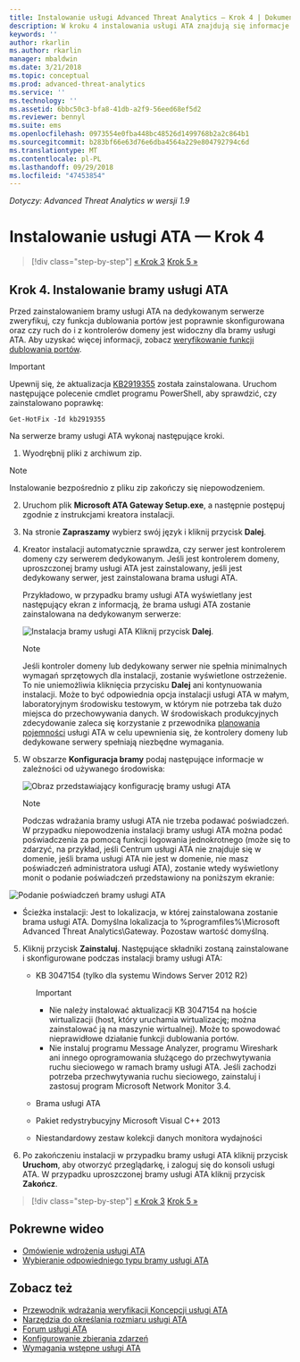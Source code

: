 ```yaml
---
title: Instalowanie usługi Advanced Threat Analytics — Krok 4 | Dokumentacja firmy Microsoft
description: W kroku 4 instalowania usługi ATA znajdują się informacje ułatwiające instalowanie bramy usługi ATA.
keywords: ''
author: rkarlin
ms.author: rkarlin
manager: mbaldwin
ms.date: 3/21/2018
ms.topic: conceptual
ms.prod: advanced-threat-analytics
ms.service: ''
ms.technology: ''
ms.assetid: 6bbc50c3-bfa8-41db-a2f9-56eed68ef5d2
ms.reviewer: bennyl
ms.suite: ems
ms.openlocfilehash: 0973554e0fba448bc48526d1499768b2a2c864b1
ms.sourcegitcommit: b283bf66e63d76e6dba4564a229e804792794c6d
ms.translationtype: MT
ms.contentlocale: pl-PL
ms.lasthandoff: 09/29/2018
ms.locfileid: "47453854"
---
```

*Dotyczy: Advanced Threat Analytics w wersji 1.9*



# <a name="install-ata---step-4"></a>Instalowanie usługi ATA — Krok 4

> [!div class="step-by-step"]
> [« Krok 3](install-ata-step3.md)
> [Krok 5 »](install-ata-step5.md)

## <a name="step-4-install-the-ata-gateway"></a>Krok 4. Instalowanie bramy usługi ATA

Przed zainstalowaniem bramy usługi ATA na dedykowanym serwerze zweryfikuj, czy funkcja dublowania portów jest poprawnie skonfigurowana oraz czy ruch do i z kontrolerów domeny jest widoczny dla bramy usługi ATA. Aby uzyskać więcej informacji, zobacz [weryfikowanie funkcji dublowania portów](validate-port-mirroring.md).


> [!IMPORTANT]
> Upewnij się, że aktualizacja [KB2919355](http://support.microsoft.com/kb/2919355/) została zainstalowana.  Uruchom następujące polecenie cmdlet programu PowerShell, aby sprawdzić, czy zainstalowano poprawkę:
>
> `Get-HotFix -Id kb2919355`

Na serwerze bramy usługi ATA wykonaj następujące kroki.

1.  Wyodrębnij pliki z archiwum zip. 
> [!NOTE] 
> Instalowanie bezpośrednio z pliku zip zakończy się niepowodzeniem.

2.  Uruchom plik **Microsoft ATA Gateway Setup.exe**, a następnie postępuj zgodnie z instrukcjami kreatora instalacji.

3.  Na stronie **Zapraszamy** wybierz swój język i kliknij przycisk **Dalej**.

4.  Kreator instalacji automatycznie sprawdza, czy serwer jest kontrolerem domeny czy serwerem dedykowanym. Jeśli jest kontrolerem domeny, uproszczonej bramy usługi ATA jest zainstalowany, jeśli jest dedykowany serwer, jest zainstalowana brama usługi ATA. 
    
    Przykładowo, w przypadku bramy usługi ATA wyświetlany jest następujący ekran z informacją, że brama usługi ATA zostanie zainstalowana na dedykowanym serwerze:
    
    ![Instalacja bramy usługi ATA](media/ata-gw-install.png) Kliknij przycisk **Dalej**.

    > [!NOTE] 
    > Jeśli kontroler domeny lub dedykowany serwer nie spełnia minimalnych wymagań sprzętowych dla instalacji, zostanie wyświetlone ostrzeżenie. To nie uniemożliwia kliknięcia przycisku **Dalej** ani kontynuowania instalacji. Może to być odpowiednia opcja instalacji usługi ATA w małym, laboratoryjnym środowisku testowym, w którym nie potrzeba tak dużo miejsca do przechowywania danych. W środowiskach produkcyjnych zdecydowanie zaleca się korzystanie z przewodnika [planowania pojemności](ata-capacity-planning.md) usługi ATA w celu upewnienia się, że kontrolery domeny lub dedykowane serwery spełniają niezbędne wymagania.

4.  W obszarze **Konfiguracja bramy** podaj następujące informacje w zależności od używanego środowiska:

    ![Obraz przedstawiający konfigurację bramy usługi ATA](media/ata-gw-configure.png)

    > [!NOTE]
    > Podczas wdrażania bramy usługi ATA nie trzeba podawać poświadczeń. W przypadku niepowodzenia instalacji bramy usługi ATA można podać poświadczenia za pomocą funkcji logowania jednokrotnego (może się to zdarzyć, na przykład, jeśli Centrum usługi ATA nie znajduje się w domenie, jeśli brama usługi ATA nie jest w domenie, nie masz poświadczeń administratora usługi ATA), zostanie wtedy wyświetlony monit o podanie poświadczeń przedstawiony na poniższym ekranie: 

  ![Podanie poświadczeń bramy usługi ATA](media/ata-install-credentials.png)

   - Ścieżka instalacji: Jest to lokalizacja, w której zainstalowana zostanie brama usługi ATA. Domyślna lokalizacja to %programfiles%\Microsoft Advanced Threat Analytics\Gateway. Pozostaw wartość domyślną.
    
5. Kliknij przycisk **Zainstaluj**. Następujące składniki zostaną zainstalowane i skonfigurowane podczas instalacji bramy usługi ATA:

    -   KB 3047154 (tylko dla systemu Windows Server 2012 R2)

        > [!IMPORTANT]
        > -   Nie należy instalować aktualizacji KB 3047154 na hoście wirtualizacji (host, który uruchamia wirtualizację; można zainstalować ją na maszynie wirtualnej). Może to spowodować nieprawidłowe działanie funkcji dublowania portów. 
        > -   Nie instaluj programu Message Analyzer, programu Wireshark ani innego oprogramowania służącego do przechwytywania ruchu sieciowego w ramach bramy usługi ATA. Jeśli zachodzi potrzeba przechwytywania ruchu sieciowego, zainstaluj i zastosuj program Microsoft Network Monitor 3.4.

    -   Brama usługi ATA
    -   Pakiet redystrybucyjny Microsoft Visual C++ 2013
    -   Niestandardowy zestaw kolekcji danych monitora wydajności

6.  Po zakończeniu instalacji w przypadku bramy usługi ATA kliknij przycisk **Uruchom**, aby otworzyć przeglądarkę, i zaloguj się do konsoli usługi ATA. W przypadku uproszczonej bramy usługi ATA kliknij przycisk **Zakończ**.


> [!div class="step-by-step"]
> [« Krok 3](install-ata-step3.md)
> [Krok 5 »](install-ata-step5.md)


## <a name="related-videos"></a>Pokrewne wideo
- [Omówienie wdrożenia usługi ATA](https://channel9.msdn.com/Shows/Microsoft-Security/Overview-of-ATA-Deployment-in-10-Minutes)
- [Wybieranie odpowiedniego typu bramy usługi ATA](https://channel9.msdn.com/Shows/Microsoft-Security/ATA-Deployment-Choose-the-Right-Gateway-Type)

## <a name="see-also"></a>Zobacz też
- [Przewodnik wdrażania weryfikacji Koncepcji usługi ATA](http://aka.ms/atapoc)
- [Narzędzia do określania rozmiaru usługi ATA](http://aka.ms/atasizingtool)
- [Forum usługi ATA](https://social.technet.microsoft.com/Forums/security/home?forum=mata)
- [Konfigurowanie zbierania zdarzeń](configure-event-collection.md)
- [Wymagania wstępne usługi ATA](ata-prerequisites.md)

